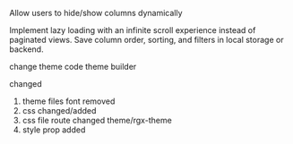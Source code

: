 Allow users to hide/show columns dynamically

<!-- Allow users to sort by multiple columns -->

Implement lazy loading with an infinite scroll experience instead of paginated views.
Save column order, sorting, and filters in local storage or backend.

<!-- clear sorting popup (important) -->

change theme code
theme builder
<!-- row checkbox selection (single/all) (important) -->

<!-- column width (important) -->



changed 
1. theme files font removed 
2. css changed/added
3. css file route changed theme/rgx-theme
4. style prop added